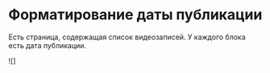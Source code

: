 # Форматирование даты публикации
Есть страница, содержащая список видеозаписей. У каждого блока есть дата публикации.

![]
